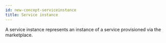 ```yaml
---
id: new-concept-serviceinstance
title: Service instance
---
```


A service instance represents an instance of a service provisioned via the marketplace.
